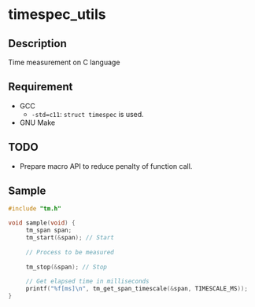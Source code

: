 # timespec_utils

## Description

Time measurement on C language

## Requirement

- GCC
    - `-std=c11`: `struct timespec` is used.
- GNU Make

## TODO

- Prepare macro API to reduce penalty of function call.

## Sample

```c
#include "tm.h"

void sample(void) {
     tm_span span; 
     tm_start(&span); // Start 
  
     // Process to be measured
  
     tm_stop(&span); // Stop
  
     // Get elapsed time in milliseconds 
     printf("%f[ms]\n", tm_get_span_timescale(&span, TIMESCALE_MS));
}
```
